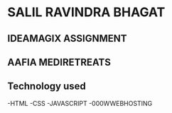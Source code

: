 # SALIL RAVINDRA BHAGAT
## IDEAMAGIX ASSIGNMENT
## AAFIA MEDIRETREATS
## Technology used
-HTML
-CSS
-JAVASCRIPT
-000WWEBHOSTING
